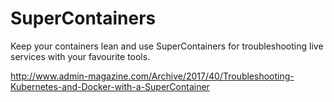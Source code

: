 # SuperContainers
Keep your containers lean and use SuperContainers for troubleshooting live services with your favourite tools.

http://www.admin-magazine.com/Archive/2017/40/Troubleshooting-Kubernetes-and-Docker-with-a-SuperContainer
